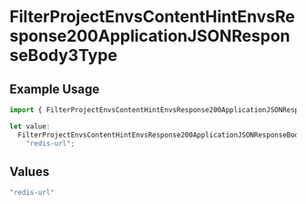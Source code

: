 # FilterProjectEnvsContentHintEnvsResponse200ApplicationJSONResponseBody3Type

## Example Usage

```typescript
import { FilterProjectEnvsContentHintEnvsResponse200ApplicationJSONResponseBody3Type } from "@simplesagar/vercel/models/filterprojectenvsop.js";

let value:
  FilterProjectEnvsContentHintEnvsResponse200ApplicationJSONResponseBody3Type =
    "redis-url";
```

## Values

```typescript
"redis-url"
```